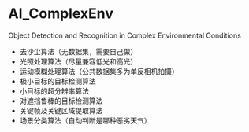 # AI_ComplexEnv
Object Detection and Recognition in Complex Environmental Conditions

- 去沙尘算法（无数据集，需要自己做）
- 光照处理算法（尽量兼容低光和高光）
- 运动模糊处理算法（公共数据集多为单反相机拍摄）
- 极小目标的目标检测算法
- 小目标的超分辨率算法
- 对遮挡鲁棒的目标检测算法
- 关键帧及关键区域提取算法
- 场景分类算法（自动判断是哪种恶劣天气）


